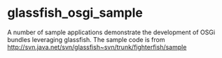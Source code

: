 # glassfish_osgi_sample
A number of sample applications demonstrate the development of OSGi bundles leveraging glassfish. The sample code is from http://svn.java.net/svn/glassfish~svn/trunk/fighterfish/sample
